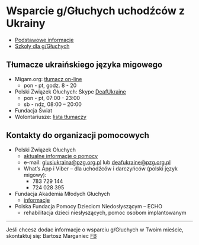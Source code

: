 # Wsparcie g/Głuchych uchodźców z Ukrainy

- [Podstawowe informacje](/howtohelp.md)
- [Szkoły dla g/Głuchych](/schools.md)

## Tłumacze ukraińskiego języka migowego

- Migam.org: [tłumacz on-line](https://tlumacz.migam.org/ukraina)
  - pon - pt, godz. 8 - 20
- Polski Związek Głuchych: Skype [DeafUkraine](callto:<DeafUkraine>?call)
  - pon - pt, 07:00 - 23:00
  - sb - ndz, 08:00 – 20:00
- Fundacja Świat
- Wolontariusze: [lista tłumaczy](https://docs.google.com/spreadsheets/d/1NHeRRGx9vnf6Ve-9ImfFrzZu15mykWyz1DhYpoP4Tx0/edit#gid=0)

## Kontakty do organizacji pomocowych

- Polski Związek Głuchych
  - [aktualne informacje o pomocy](https://www.pzg.org.pl/2022/03/polski-zwiazek-gluchych-organizuje-pomoc-dla-gluchych-z-ukrainy/)
  - e-mail: glusiukraina@pzg.org.pl lub deafukraine@pzg.org.pl
  - What’s App i Viber – dla uchodźców i darczyńców (polski język migowy):
    - 783 729 144
    - 724 028 395
- Fundacja Akademia Młodych Głuchych
  - [informacje](https://fundamg.pl/2022/02/26/informacje-dla-gluchych-uchodzcow-z-ukrainy/)
- Polska Fundacja Pomocy Dzieciom Niedosłyszącym – ECHO
  - rehabilitacja dzieci niesłyszących, pomoc osobom implantowanym

---

Jeśli chcesz dodac informacje o wsparciu g/Głuchych w Twoim mieście, skontaktuj się: Bartosz Marganiec [FB](https://www.facebook.com/bartosz.marganiec)
